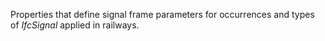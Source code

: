 Properties that define signal frame parameters for occurrences and types of _IfcSignal_ applied in railways.
